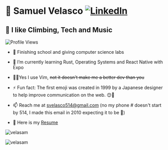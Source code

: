 # 🚀 **Samuel Velasco** [![LinkedIn](https://img.shields.io/badge/LinkedIn-Connect-0077B5?style=flat&logo=linkedin&logoColor=white)](https://www.linkedin.com/in/samuelvelascodev)

## 🎸 I like Climbing, Tech and Music

![Profile Views](https://komarev.com/ghpvc/?username=VelaSam)

- 🔭 Finishing school and giving computer science labs

- 🌱 I’m currently learning Rust, Operating Systems and React Native with Expo
 
- 👨‍💻Yes I use Vim, ~~not it doesn't make me a better dev than you~~

- ⚡ Fun fact: The first emoji was created in 1999 by a Japanese designer to help improve communication on the web. 😊💼

- 📫 Reach me at svelasco514@gmail.com (no my phone # doesn't start by 514, I made this email in 2010 expecting it to be 🐔)

- 📄 Here is my [Resume](https://github.com/VelaSam/velasam/raw/main/docs/resume.pdf)

<img align="center" src="https://github-readme-stats.vercel.app/api/top-langs?username=velasam&show_icons=true&locale=en&layout=compact" alt="velasam" />

<div align="left"> 
<p><img align="center" src="https://github-readme-streak-stats.herokuapp.com/?user=velasam&" alt="velasam" /></p>
</div>
